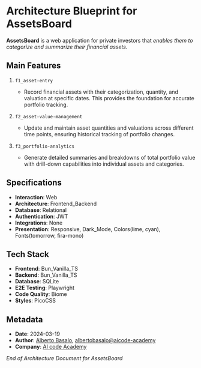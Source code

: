 # Architecture Blueprint for **AssetsBoard**

**AssetsBoard** is a web application for private investors that _enables them to categorize and summarize their financial assets_.

## Main Features

1. `f1_asset-entry`

   - Record financial assets with their categorization, quantity, and valuation at specific dates. This provides the foundation for accurate portfolio tracking.

2. `f2_asset-value-management`

   - Update and maintain asset quantities and valuations across different time points, ensuring historical tracking of portfolio changes.

3. `f3_portfolio-analytics`

   - Generate detailed summaries and breakdowns of total portfolio value with drill-down capabilities into individual assets and categories.

## Specifications

- **Interaction**: Web
- **Architecture**: Frontend_Backend
- **Database**: Relational
- **Authentication**: JWT
- **Integrations**: None
- **Presentation**: Responsive, Dark_Mode, Colors(lime, cyan), Fonts(tomorrow, fira-mono)

## Tech Stack

- **Frontend**: Bun_Vanilla_TS
- **Backend**: Bun_Vanilla_TS
- **Database**: SQLite
- **E2E Testing**: Playwright
- **Code Quality**: Biome
- **Styles**: PicoCSS

## Metadata

- **Date**: 2024-03-19
- **Author**: [Alberto Basalo](https://albertobasalo.dev), [albertobasalo@aicode-academy](albertobasalo@aicode-academy)
- **Company**: [AI code Academy](https://aicode.academy)

_End of Architecture Document for AssetsBoard_
